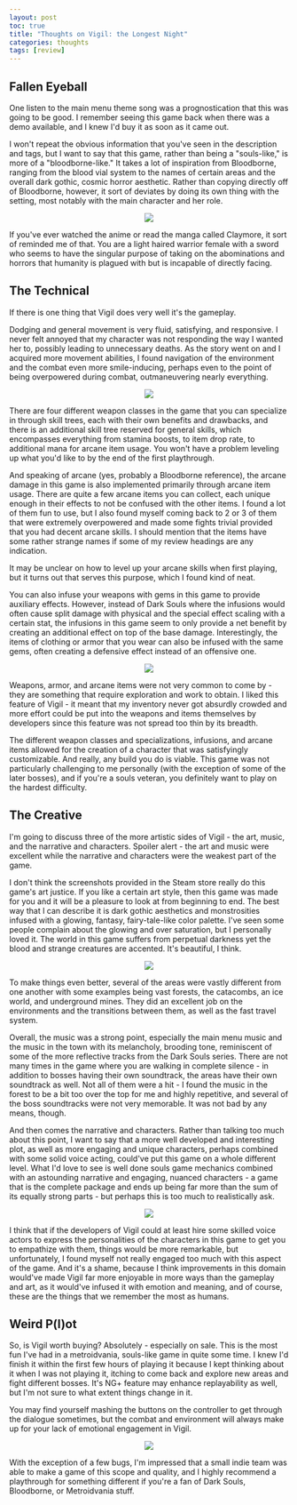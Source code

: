 ```yaml
---
layout: post
toc: true
title: "Thoughts on Vigil: the Longest Night"
categories: thoughts
tags: [review]
---
```


## Fallen Eyeball

One listen to the main menu theme song was a prognostication that this was going to be good. I remember seeing this game back when there was a demo available, and I knew I'd buy it as soon as it came out.

I won't repeat the obvious information that you've seen in the description and tags, but I want to say that this game, rather than being a "souls-like," is more of a "bloodborne-like." It takes a lot of inspiration from Bloodborne, ranging from the blood vial system to the names of certain areas and the overall dark gothic, cosmic horror aesthetic. Rather than copying directly off of Bloodborne, however, it sort of deviates by doing its own thing with the setting, most notably with the main character and her role.


<p align="center">
  <img src="/img/vigil_review/v4.jpg" />
</p>

If you've ever watched the anime or read the manga called Claymore, it sort of reminded me of that. You are a light haired warrior female with a sword who seems to have the singular purpose of taking on the abominations and horrors that humanity is plagued with but is incapable of directly facing.

## The Technical

If there is one thing that Vigil does very well it's the gameplay.

Dodging and general movement is very fluid, satisfying, and responsive. I never felt annoyed that my character was not responding the way I wanted her to, possibly leading to unnecessary deaths. As the story went on and I acquired more movement abilities, I found navigation of the environment and the combat even more smile-inducing, perhaps even to the point of being overpowered during combat, outmaneuvering nearly everything.

<p align="center">
  <img src="/img/vigil_review/v1.jpg" />
</p>

There are four different weapon classes in the game that you can specialize in through skill trees, each with their own benefits and drawbacks, and there is an additional skill tree reserved for general skills, which encompasses everything from stamina boosts, to item drop rate, to additional mana for arcane item usage. You won't have a problem leveling up what you'd like to by the end of the first playthrough.

And speaking of arcane (yes, probably a Bloodborne reference), the arcane damage in this game is also implemented primarily through arcane item usage. There are quite a few arcane items you can collect, each unique enough in their effects to not be confused with the other items. I found a lot of them fun to use, but I also found myself coming back to 2 or 3 of them that were extremely overpowered and made some fights trivial provided that you had decent arcane skills. I should mention that the items have some rather strange names if some of my review headings are any indication.

It may be unclear on how to level up your arcane skills when first playing, but it turns out that serves this purpose, which I found kind of neat.

You can also infuse your weapons with gems in this game to provide auxiliary effects. However, instead of Dark Souls where the infusions would often cause split damage with physical and the special effect scaling with a certain stat, the infusions in this game seem to only provide a net benefit by creating an additional effect on top of the base damage. Interestingly, the items of clothing or armor that you wear can also be infused with the same gems, often creating a defensive effect instead of an offensive one.

<p align="center">
  <img src="/img/vigil_review/v2.jpg" />
</p>

Weapons, armor, and arcane items were not very common to come by - they are something that require exploration and work to obtain. I liked this feature of Vigil - it meant that my inventory never got absurdly crowded and more effort could be put into the weapons and items themselves by developers since this feature was not spread too thin by its breadth.

The different weapon classes and specializations, infusions, and arcane items allowed for the creation of a character that was satisfyingly customizable. And really, any build you do is viable. This game was not particularly challenging to me personally (with the exception of some of the later bosses), and if you're a souls veteran, you definitely want to play on the hardest difficulty.

## The Creative

I'm going to discuss three of the more artistic sides of Vigil - the art, music, and the narrative and characters. Spoiler alert - the art and music were excellent while the narrative and characters were the weakest part of the game.

I don't think the screenshots provided in the Steam store really do this game's art justice. If you like a certain art style, then this game was made for you and it will be a pleasure to look at from beginning to end. The best way that I can describe it is dark gothic aesthetics and monstrosities infused with a glowing, fantasy, fairy-tale-like color palette. I've seen some people complain about the glowing and over saturation, but I personally loved it. The world in this game suffers from perpetual darkness yet the blood and strange creatures are accented. It's beautiful, I think.

<p align="center">
  <img src="/img/vigil_review/v5.jpg" />
</p>

To make things even better, several of the areas were vastly different from one another with some examples being vast forests, the catacombs, an ice world, and underground mines. They did an excellent job on the environments and the transitions between them, as well as the fast travel system.

Overall, the music was a strong point, especially the main menu music and the music in the town with its melancholy, brooding tone, reminiscent of some of the more reflective tracks from the Dark Souls series. There are not many times in the game where you are walking in complete silence - in addition to bosses having their own soundtrack, the areas have their own soundtrack as well. Not all of them were a hit - I found the music in the forest to be a bit too over the top for me and highly repetitive, and several of the boss soundtracks were not very memorable. It was not bad by any means, though.

And then comes the narrative and characters. Rather than talking too much about this point, I want to say that a more well developed and interesting plot, as well as more engaging and unique characters, perhaps combined with some solid voice acting, could've put this game on a whole different level. What I'd love to see is well done souls game mechanics combined with an astounding narrative and engaging, nuanced characters - a game that is the complete package and ends up being far more than the sum of its equally strong parts - but perhaps this is too much to realistically ask.

<p align="center">
  <img src="/img/vigil_review/v3.jpg" />
</p>

I think that if the developers of Vigil could at least hire some skilled voice actors to express the personalities of the characters in this game to get you to empathize with them, things would be more remarkable, but unfortunately, I found myself not really engaged too much with this aspect of the game. And it's a shame, because I think improvements in this domain would've made Vigil far more enjoyable in more ways than the gameplay and art, as it would've infused it with emotion and meaning, and of course, these are the things that we remember the most as humans.

## Weird P(l)ot

So, is Vigil worth buying? Absolutely - especially on sale. This is the most fun I've had in a metroidvania, souls-like game in quite some time. I knew I'd finish it within the first few hours of playing it because I kept thinking about it when I was not playing it, itching to come back and explore new areas and fight different bosses. It's NG+ feature may enhance replayability as well, but I'm not sure to what extent things change in it.

You may find yourself mashing the buttons on the controller to get through the dialogue sometimes, but the combat and environment will always make up for your lack of emotional engagement in Vigil.

<p align="center">
  <img src="/img/vigil_review/v6.jpg" />
</p>

With the exception of a few bugs, I'm impressed that a small indie team was able to make a game of this scope and quality, and I highly recommend a playthrough for something different if you're a fan of Dark Souls, Bloodborne, or Metroidvania stuff.
